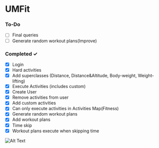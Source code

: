 # UMFit

### To-Do
- [ ] Final queries
- [ ] Generate random workout plans(Improve)

### Completed  ✓
- [x] Login
- [x] Hard activities
- [x] Add superclasses (Distance, Distance&Altitude, Body-weight, Weight-lifting)
- [x] Execute Activities (includes custom)
- [x] Create User
- [x] Remove activities from user
- [x] Add custom activities
- [x] Can only execute activities in Activities Map(Fitness)
- [x] Generate random workout plans
- [x] Add workout plans
- [x] Time skip
- [x] Workout plans execute when skipping time

![Alt Text](https://media.tenor.com/nyYC6dg86mQAAAAM/maxime-mr-bean-profile-pic.gif)
